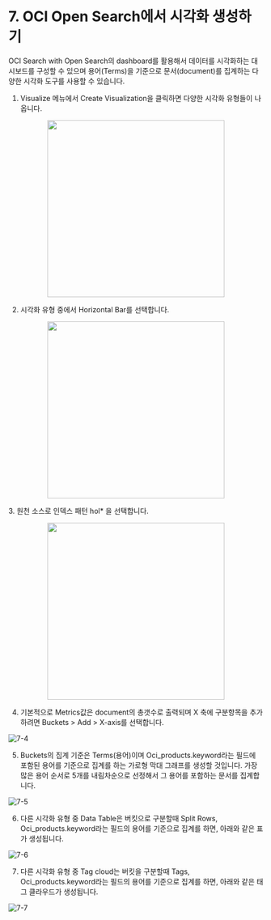 
# 7. OCI Open Search에서 시각화 생성하기

OCI Search with Open Search의 dashboard를 활용해서 데이터를 시각화하는 대시보드를 구성할 수 있으며 용어(Terms)을 기준으로 문서(document)를 집계하는 다양한 시각화 도구를 사용할 수 있습니다. 
  
1. Visualize 메뉴에서 Create Visualization을 클릭하면 다양한 시각화 유형들이 나옵니다.
 <p align="center"><img src="https://github.com/oraclekr-data-platform/ODWS-S04-ADB-Data-Visualization/assets/150219167/4d20c700-c56f-4baa-835b-f0f0430db7c7" height="350"></p>
   
2. 시각화 유형 중에서 Horizontal Bar를 선택합니다.
 <p align="center"><img src="https://github.com/oraclekr-data-platform/ODWS-S04-ADB-Data-Visualization/assets/150219167/57ff4f2f-f30e-40cd-b4ed-fbca43867eb5" height="350"></p>
3. 원천 소스로 인덱스 패턴 hol* 을 선택합니다.
 <p align="center"><img src="https://github.com/oraclekr-data-platform/ODWS-S04-ADB-Data-Visualization/assets/150219167/43fedaa0-d2cd-48d8-960a-33edccf56e59" height="350"></p>

4. 기본적으로 Metrics값은 document의 총갯수로 출력되며 X 축에 구분항목을 추가하려면 Buckets > Add > X-axis를 선택합니다.  

![7-4](https://github.com/oraclekr-data-platform/ODWS-S04-ADB-Data-Visualization/assets/150219167/66acc44b-0ff4-4217-9494-740b418e72d0)

5. Buckets의 집계 기준은 Terms(용어)이며 Oci_products.keyword라는 필드에 포함된 용어를 기준으로 집계를 하는 가로형 막대 그래프를 생성할 것입니다. 가장 많은 용어 순서로 5개를 내림차순으로 선정해서 그 용어를 포함하는 문서를 집계합니다.

![7-5](https://github.com/oraclekr-data-platform/ODWS-S04-ADB-Data-Visualization/assets/150219167/152ef964-7f8c-4117-97d7-43902ddcfae0)

6. 다른 시각화 유형 중 Data Table은 버킷으로 구분할때 Split Rows, Oci_products.keyword라는 필드의 용어를 기준으로 집계를 하면, 아래와 같은 표가 생성됩니다. 

![7-6](https://github.com/oraclekr-data-platform/ODWS-S04-ADB-Data-Visualization/assets/150219167/52094e7f-6d7e-4364-b41e-03d62af784e6)

7. 다른 시각화 유형 중 Tag cloud는 버킷을 구분할때 Tags, Oci_products.keyword라는 필드의 용어를 기준으로 집계를 하면, 아래와 같은 태그 클라우드가 생성됩니다.

![7-7](https://github.com/oraclekr-data-platform/ODWS-S04-ADB-Data-Visualization/assets/150219167/0e2926bf-1896-4250-83bc-e4451efc270a)
